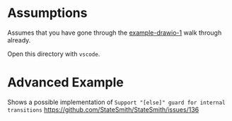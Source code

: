 # Assumptions
Assumes that you have gone through the [example-drawio-1](https://github.com/StateSmith/example-drawio-1) walk through already.

Open this directory with `vscode`.

# Advanced Example
Shows a possible implementation of `Support "[else]" guard for internal transitions` https://github.com/StateSmith/StateSmith/issues/136
